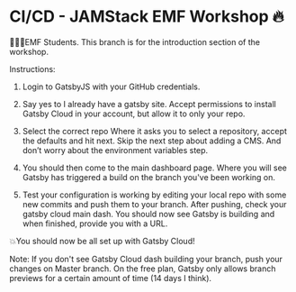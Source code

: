 # CI/CD - JAMStack EMF Workshop 🔥

👨🏻‍💻EMF Students. This branch is for the introduction section of the workshop.

Instructions:
1. Login to GatsbyJS with your GitHub credentials.

2. Say yes to I already have a gatsby site. Accept permissions to install Gatsby Cloud in your account, but allow it to only your repo.

3. Select the correct repo Where it asks you to 
   select a repository, accept the defaults and hit next. 
   Skip the next step about adding a CMS. And don’t worry about the environment variables step. 

4. You should then come to the main dashboard page. Where you will see Gatsby has triggered a build on the branch you've been working on.  
5. Test your configuration is working by editing your local repo with some new commits and push them to your branch. 
   After pushing, check your gatsby cloud main dash. You should now see Gatsby is building and when finished, 
   provide you with a URL.

💥You should now be all set up with Gatsby Cloud!

Note: If you don't see Gatsby Cloud dash building your branch, push your changes on Master branch. On the free plan, Gatsby only allows branch previews for a certain amount of time (14 days I think).
